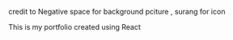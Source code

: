 credit to Negative space for background pciture , surang for icon

This is my portfolio created using React
